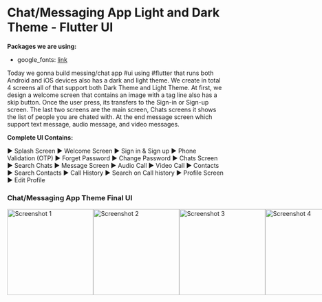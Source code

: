 # Chat/Messaging App Light and Dark Theme - Flutter UI

**Packages we are using:**

- google_fonts: [link](https://pub.dev/packages/google_fonts)

Today we gonna build messing/chat app #ui using #flutter that runs both Android and iOS devices also has a dark and light theme. We create in total 4 screens all of that support both Dark Theme and Light Theme. At first, we design a welcome screen that contains an image with a tag line also has a skip button. Once the user press, its transfers to the Sign-in or Sign-up screen. The last two screens are the main screen, Chats screens it shows the list of people you are chated with. At the end message screen which support text message, audio message, and video messages.

**Complete UI Contains:**

► Splash Screen
► Welcome Screen
► Sign in & Sign up
► Phone Validation (OTP)
► Forget Password
► Change Password
► Chats Screen
► Search Chats
► Message Screen
► Audio Call
► Video Call
► Contacts
► Search Contacts
► Call History
► Search on Call history
► Profile Screen
► Edit Profile

### Chat/Messaging App Theme Final UI

  <div style="display: flex; justify-content: space-between;">
    <img src="https://github.com/BhavikPindoriya/Chat-Messaging-App/assets/154498968/c3061b9e-e7d5-4e72-90f2-2dcbe8fd38d0" alt="Screenshot 1" width="200">
    <img src="https://github.com/BhavikPindoriya/Chat-Messaging-App/assets/154498968/ad8ece8b-5c0e-41e6-b09d-6f2bf2bd4fd6" alt="Screenshot 2" width="200">
    <img src="https://github.com/BhavikPindoriya/Chat-Messaging-App/assets/154498968/00b8444f-b99d-4521-ac60-735e0c3a503a" alt="Screenshot 3" width="200">
    <img src="https://github.com/BhavikPindoriya/Chat-Messaging-App/assets/154498968/6537e7df-615c-4bd2-a95a-beb7ad8483c0" alt="Screenshot 4" width="200">
</div>






